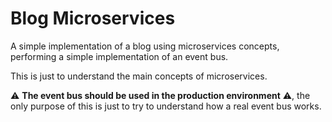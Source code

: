 # Blog Microservices
A simple implementation of a blog using microservices concepts, performing a simple implementation of an event bus.

This is just to understand the main concepts of microservices.

⚠️ **The event bus should be used in the production environment** ⚠️, the only purpose of this is just to try to understand how a real event bus works.
